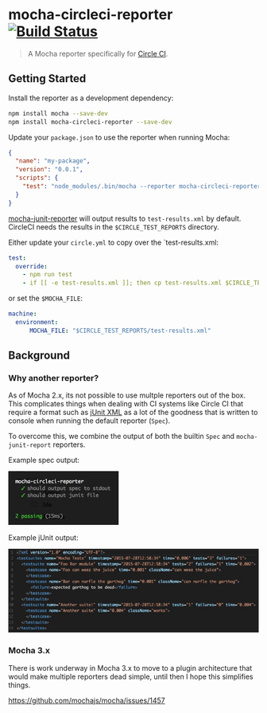 # mocha-circleci-reporter [![Build Status](https://travis-ci.org/sandcastle/mocha-circleci-reporter.svg)](https://travis-ci.org/sandcastle/mocha-circleci-reporter)

> A Mocha reporter specifically for [Circle CI](https://circleci.com/).


## Getting Started

Install the reporter as a development dependency:

```sh
npm install mocha --save-dev
npm install mocha-circleci-reporter --save-dev
```

Update your `package.json` to use the reporter when running Mocha: 

```json
{
  "name": "my-package",
  "version": "0.0.1",
  "scripts": {
    "test": "node_modules/.bin/mocha --reporter mocha-circleci-reporter test/*.js"
  }
}
```

[mocha-junit-reporter](https://github.com/michaelleeallen/mocha-junit-reporter#usage) will output
results to `test-results.xml` by default. CircleCI needs the results in the `$CIRCLE_TEST_REPORTS` directory.

Either update your `circle.yml` to copy over the `test-results.xml:

```yaml
test:
  override:
    - npm run test
    - if [[ -e test-results.xml ]]; then cp test-results.xml $CIRCLE_TEST_REPORTS/test-results.xml; fi
```

or set the `$MOCHA_FILE`:

```yaml
machine:
  environment:
      MOCHA_FILE: "$CIRCLE_TEST_REPORTS/test-results.xml"
```

## Background

### Why another reporter?

As of Mocha 2.x, its not possible to use multple reporters out of the box.
This complicates things when dealing with CI systems like Circle CI that 
require a format such as [jUnit XML](https://windyroad.com.au/dl/Open%20Source/JUnit.xsd)
as a lot of the goodness that is written to console when running the default
reporter (`Spec`). 

To overcome this, we combine the output of both the 
builtin `Spec` and `mocha-junit-report` reporters.

Example spec output:

![spec_output.jpg](docs/images/spec_output.jpg)

Example jUnit output:

![spec_output.jpg](docs/images/junit_output.jpg)


### Mocha 3.x

There is work underway in Mocha 3.x to move to a plugin architecture that would
make multiple reporters dead simple, until then I hope this simplifies things.

https://github.com/mochajs/mocha/issues/1457

